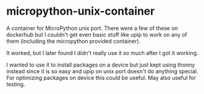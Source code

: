 # micropython-unix-container
A container for MicroPython unix port.
There were a few of these on dockerhub but I couldn't get even basic stuff like upip to work on any of them (including the micropython provided container).

It worked, but I later found I didn't really use it so much after I got it working.

I wanted to use it to install packages on a device but just kept using thonny instead since it is so easy and upip on unix port doesn't do anything special.
For optimizing packages on device this could be useful. May also useful for testing.
